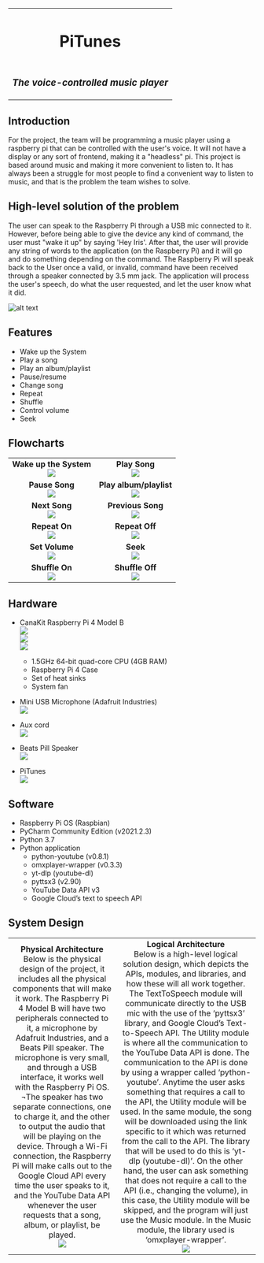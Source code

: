 <table>
    <tr>
        <td align="center"><h1>PiTunes</h1></td>
    </tr>
    <tr>
        <td align="center" colspan="3"><h3><i>The voice-controlled music player</i></h3></td>
    </tr>
</table>

Introduction
--------------------------------
For the project, the team will be programming a music player using a raspberry pi that can be controlled with the user's voice. It will not have a display or any sort of frontend, making it a "headless" pi. This project is based around music and making it more convenient to listen to. It has always been a struggle for most people to find a convenient way to listen to music, and that is the problem the team wishes to solve. 

High-level solution of the problem
--------------------------------
The user can speak to the Raspberry Pi through a USB mic connected to it. However, before being able to give the device any kind of command, the user must "wake it up" by saying 'Hey Iris'. After that, the user will provide any string of words to the application (on the Raspberry Pi) and it will go and do something depending on the command. The Raspberry Pi will speak back to the User once a valid, or invalid, command have been received through a speaker connected by 3.5 mm jack. The application will process the user's speech, do what the user requested, and let the user know what it did. 

![alt text](https://github.com/Ivan-RC/PiTunesPortfolio/blob/main/images/highlevelsolution.PNG)

Features
--------------------------------
- Wake up the System
- Play a song
- Play an album/playlist
- Pause/resume
- Change song
- Repeat
- Shuffle
- Control volume
- Seek

Flowcharts
---------------------------------
<table>
    <tr>
        <td align="center"><b>Wake up the System</b><br/><img src="https://github.com/Ivan-RC/PiTunesPortfolio/blob/main/images/wakeup.PNG"/></td>
        <td align="center"><b>Play Song</b><br/><img src="https://github.com/Ivan-RC/PiTunesPortfolio/blob/main/images/playsong.PNG"/></td>
    </tr>
    <tr>
        <td align="center"><b>Pause Song</b><br/><img src="https://github.com/Ivan-RC/PiTunesPortfolio/blob/main/images/pausesong.PNG"/></td>
        <td align="center"><b>Play album/playlist</b><br/><img src="https://github.com/Ivan-RC/PiTunesPortfolio/blob/main/images/playalbumplaylist.PNG"/></td>
    </tr>
    <tr>
        <td align="center"><b>Next Song</b><br/><img src="https://github.com/Ivan-RC/PiTunesPortfolio/blob/main/images/next.PNG"/></td>
        <td align="center"><b>Previous Song</b><br/><img src="https://github.com/Ivan-RC/PiTunesPortfolio/blob/main/images/previous.PNG"/></td>
    </tr>
    <tr>
        <td align="center"><b>Repeat On</b><br/><img src="https://github.com/Ivan-RC/PiTunesPortfolio/blob/main/images/repeaton.PNG"/></td>
        <td align="center"><b>Repeat Off</b><br/><img src="https://github.com/Ivan-RC/PiTunesPortfolio/blob/main/images/repeatoff.PNG"/></td>
    </tr>
    <tr>
        <td align="center"><b>Set Volume</b><br/><img src="https://github.com/Ivan-RC/PiTunesPortfolio/blob/main/images/setvolume.PNG"/></td>
        <td align="center"><b>Seek</b><br/><img src="https://github.com/Ivan-RC/PiTunesPortfolio/blob/main/images/setposition.PNG"/></td>
    </tr>
    <tr>
        <td align="center"><b>Shuffle On</b><br/><img src="https://github.com/Ivan-RC/PiTunesPortfolio/blob/main/images/shuffleon.PNG"/></td>
        <td align="center"><b>Shuffle Off</b><br/><img src="https://github.com/Ivan-RC/PiTunesPortfolio/blob/main/images/shuffleoff.PNG"/></td>
    </tr>
</table>

Hardware
--------------------------------
- CanaKit Raspberry Pi 4 Model B
    <br>
    <img src="https://github.com/Ivan-RC/PiTunesPortfolio/blob/main/images/RaspberryPi.jpg"/></td><br>
    <img src="https://github.com/Ivan-RC/PiTunesPortfolio/blob/main/images/RaspberryPiPorts1.jpg"/></td><br>
    <img src="https://github.com/Ivan-RC/PiTunesPortfolio/blob/main/images/RaspberryPorts2.jpg"/></td><br>
    - 1.5GHz 64-bit quad-core CPU (4GB RAM)
    - Raspberry Pi 4 Case
    - Set of heat sinks
    - System fan

- Mini USB Microphone (Adafruit Industries)
    <br>
    <img src="https://github.com/Ivan-RC/PiTunesPortfolio/blob/main/images/Microphone.jpg"/></td>
- Aux cord
    <br>
    <img src="https://github.com/Ivan-RC/PiTunesPortfolio/blob/main/images/AuxCord.jpg"/></td>
- Beats Pill Speaker
    <br>
    <img src="https://github.com/Ivan-RC/PiTunesPortfolio/blob/main/images/Pill.jpg"/></td>
- PiTunes
    <br>
    <img src="https://github.com/Ivan-RC/PiTunesPortfolio/blob/main/images/PiTunes.jpg"/></td>

Software
--------------------------------
- Raspberry Pi OS (Raspbian)
- PyCharm Community Edition (v2021.2.3)
- Python 3.7
- Python application
    - python-youtube (v0.8.1)
    - omxplayer-wrapper (v0.3.3)
    - yt-dlp (youtube-dl)
    - pyttsx3 (v2.90)
    - YouTube Data API v3
    - Google Cloud’s text to speech API

System Design
---------------------------------
<table>
    <tr>
        <td align="center"><b>Physical Architecture</b><br>
            Below is the physical design of the project, it includes all the physical components that will make it work. The Raspberry Pi 4 Model B will have two peripherals connected to it, a microphone by Adafruit Industries, and a Beats Pill speaker. The microphone is very small, and through a USB interface, it works well with the Raspberry Pi OS. ¬The speaker has two separate connections, one to charge it, and the other to output the audio that will be playing on the device. Through a Wi-Fi connection, the Raspberry Pi will make calls out to the Google Cloud API every time the user speaks to it, and the YouTube Data API whenever the user requests that a song, album, or playlist, be played. 
            <br/><img src="https://github.com/Ivan-RC/PiTunesPortfolio/blob/main/images/physicaldiagram.PNG"/></td>
        <td align="center"><b>Logical Architecture</b><br>
            Below is a high-level logical solution design, which depicts the APIs, modules, and libraries, and how these will all work together. The TextToSpeech module will communicate directly to the USB mic with the use of the ‘pyttsx3’ library, and Google Cloud’s Text-to-Speech API. The Utility module is where all the communication to the YouTube Data API is done. The communication to the API is done by using a wrapper called ‘python-youtube’. Anytime the user asks something that requires a call to the API, the Utility module will be used. In the same module, the song will be downloaded using the link specific to it which was returned from the call to the API. The library that will be used to do this is ‘yt-dlp (youtube-dl)’. On the other hand, the user can ask something that does not require a call to the API (i.e., changing the volume), in this case, the Utility module will be skipped, and the program will just use the Music module. In the Music module, the library used is ‘omxplayer-wrapper’. 
            <br/><img src="https://github.com/Ivan-RC/PiTunesPortfolio/blob/main/images/logicaldiagram.PNG"/></td>
    </tr>
</table>

